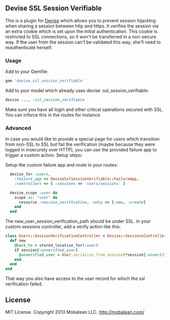 ## Devise SSL Session Verifiable

This is a plugin for [Devise](https://github.com/plataformatec/devise) which allows you to prevent session hijacking when sharing a session between http and https. It verifies the session via an extra cookie which is set upon the initial authentication. This cookie is restricted to SSL connections, so it won't be transferred in a non-secure way. If the user from the session can't be validated this way, she'll need to reauthenticate herself.

### Usage

Add to your Gemfile:

```ruby
gem 'devise_ssl_session_verifiable'
```

Add to your model which already uses devise :ssl_session_verifiable:

```ruby
devise ..., :ssl_session_verifiable
```

Make sure you have all login and other critical operations secured with SSL. You can inforce this in the routes for instance.


### Advanced

In case you would like to provide a special page for users which transition from non-SSL to SSL but fail the verification (maybe because they were logged in insecurely over HTTP), you can use the provided failure app to trigger a custom action. Setup steps:

Setup the custom failure app and route in your routes:

```ruby
  devise_for :users,
    :failure_app => DeviseSslSessionVerifiable::FailureApp,
    :controllers => { :sessions => 'users/sessions' }

  devise_scope :user do
    scope as: "user" do
      resource :session_verification, :only => [:new, :create]
    end
  end
```

The new_user_session_verification_path should be under SSL. In your custom sessions controller, add a verify action like this:

```ruby
class Users::SessionVerificationController < Devise::SessionsController
  def new
    @back_to = stored_location_for(:user)
    if session[:unverified_user]
      @unverified_user = User.serialize_from_session(*session[:unverified_user])
    end
  end
end
```

That way you also have access to the user record for which the ssl verification failed.


## License

MIT License. Copyright 2013 Mobalean LLC. http://mobalean.com/

